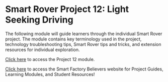 # Smart Rover Project 12: Light Seeking Driving
The following module will guide learners through the individual Smart Rover project. The module contains key terminology used in the project, technology troubleshooting tips, Smart Rover tips and tricks, and extension resources for individual exploration. 

[Click here](https://www.thesmartfactory.io/learning-modules/project-12-light-seeking-driving/index.html#/) to access the Project 12 module.

[Click here](https://smartfactorybelievers.deloitte.com/) to access the Smart Factory Believers website for Project Guides, Learning Modules, and Student Resources!
